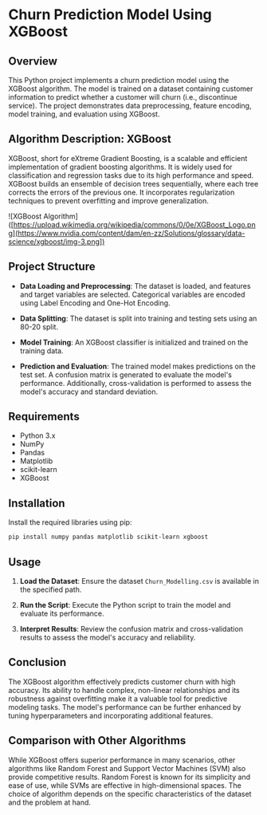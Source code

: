 # Churn Prediction Model Using XGBoost

## Overview

This Python project implements a churn prediction model using the XGBoost algorithm. The model is trained on a dataset containing customer information to predict whether a customer will churn (i.e., discontinue service). The project demonstrates data preprocessing, feature encoding, model training, and evaluation using XGBoost.

## Algorithm Description: XGBoost

XGBoost, short for eXtreme Gradient Boosting, is a scalable and efficient implementation of gradient boosting algorithms. It is widely used for classification and regression tasks due to its high performance and speed. XGBoost builds an ensemble of decision trees sequentially, where each tree corrects the errors of the previous one. It incorporates regularization techniques to prevent overfitting and improve generalization. 

![XGBoost Algorithm]([https://upload.wikimedia.org/wikipedia/commons/0/0e/XGBoost_Logo.png](https://www.nvidia.com/content/dam/en-zz/Solutions/glossary/data-science/xgboost/img-3.png])

## Project Structure

- **Data Loading and Preprocessing**: The dataset is loaded, and features and target variables are selected. Categorical variables are encoded using Label Encoding and One-Hot Encoding.

- **Data Splitting**: The dataset is split into training and testing sets using an 80-20 split.

- **Model Training**: An XGBoost classifier is initialized and trained on the training data.

- **Prediction and Evaluation**: The trained model makes predictions on the test set. A confusion matrix is generated to evaluate the model's performance. Additionally, cross-validation is performed to assess the model's accuracy and standard deviation.

## Requirements

- Python 3.x
- NumPy
- Pandas
- Matplotlib
- scikit-learn
- XGBoost

## Installation

Install the required libraries using pip:

```bash
pip install numpy pandas matplotlib scikit-learn xgboost
```

## Usage

1. **Load the Dataset**: Ensure the dataset `Churn_Modelling.csv` is available in the specified path.

2. **Run the Script**: Execute the Python script to train the model and evaluate its performance.

3. **Interpret Results**: Review the confusion matrix and cross-validation results to assess the model's accuracy and reliability.

## Conclusion

The XGBoost algorithm effectively predicts customer churn with high accuracy. Its ability to handle complex, non-linear relationships and its robustness against overfitting make it a valuable tool for predictive modeling tasks. The model's performance can be further enhanced by tuning hyperparameters and incorporating additional features.

## Comparison with Other Algorithms

While XGBoost offers superior performance in many scenarios, other algorithms like Random Forest and Support Vector Machines (SVM) also provide competitive results. Random Forest is known for its simplicity and ease of use, while SVMs are effective in high-dimensional spaces. The choice of algorithm depends on the specific characteristics of the dataset and the problem at hand.
